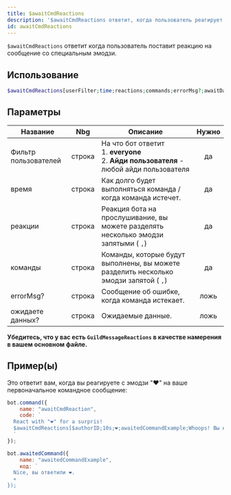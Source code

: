 ```yaml
---
title: $awaitCmdReactions
description: '$awaitCmdReactions ответит, когда пользователь реагирует на первоначальное сообщение команды с определенными эмодзи.'
id: awaitCmdReactions
---
```


`$awaitCmdReactions` ответит когда пользователь поставит реакцию на сообщение со специальным эмодзи.

## Использование

```php
$awaitCmdReactions[userFilter;time;reactions;commands;errorMsg?;awaitData?]
```

## Параметры

| Название             | Nbg    | Описание                                                                                                        | Нужно |
| -------------------- | ------ | --------------------------------------------------------------------------------------------------------------- |:-----:|
| Фильтр пользователей | строка | На что бот ответит <br /> 1. **everyone** <br /> 2. **Айди пользователя** - любой айди пользователя |  да   |
| время                | строка | Как долго будет выполняться команда / когда команда истечет.                                                    |  да   |
| реакции              | строка | Реакция бота на прослушивание, вы можете разделять несколько эмодзи запятыми ( `,`)                             |  да   |
| команды              | строка | Команды, которые будут выполнены, вы можете разделить несколько эмодзи запятой ( `,`)                           |  да   |
| errorMsg?            | строка | Сообщение об ошибке, когда команда истекает.                                                                    | ложь  |
| ожидаете данных?     | строка | Ожидаемые данные.                                                                                               | ложь  |

**Убедитесь, что у вас есть `GuildMessageReactions` в качестве намерения в вашем основном файле.**

## Пример(ы)

Это ответит вам, когда вы реагируете с эмодзи "❤️" на ваше первоначальное командное сообщение:

```js
bot.command({
    name: "awaitCmdReaction",
    code: `
  React with "❤️" for a surpris! 
  $awaitCmdReactions[$authorID;10s;❤️;awaitedCommandExample;Whoops! Вы не реагировали вовремя..]
  `
});

bot.awaitedCommand({
    name: "awaitedCommandExample",
    код: `
  Nice, вы ответили ❤️.
  «
});
```